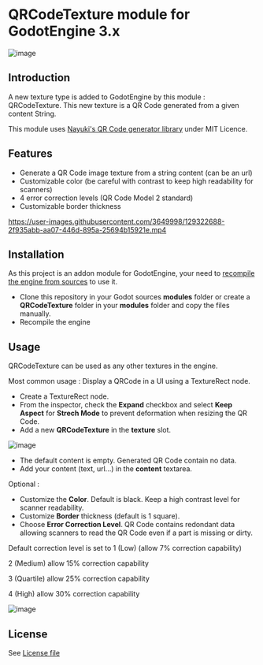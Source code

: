 QRCodeTexture module for GodotEngine 3.x
========================================

![image](https://user-images.githubusercontent.com/3649998/129288546-55b03061-2dd1-4555-9b6b-9409c503355f.png)


Introduction
------------

A new texture type is added to GodotEngine by this module : QRCodeTexture.
This new texture is a QR Code generated from a given content String.

This module uses [Nayuki's QR Code generator library](https://www.nayuki.io/page/qr-code-generator-library) under MIT Licence.

Features
--------

* Generate a QR Code image texture from a string content (can be an url)
* Customizable color (be careful with contrast to keep high readability for scanners)
* 4 error correction levels (QR Code Model 2 standard)
* Customizable border thickness



https://user-images.githubusercontent.com/3649998/129322688-2f935abb-aa07-446d-895a-25694b15921e.mp4



Installation
------------

As this project is an addon module for GodotEngine, your need to [recompile the engine from sources](https://docs.godotengine.org/en/stable/development/compiling/index.html) to use it.

* Clone this repository in your Godot sources **modules** folder or create a **QRCodeTexture** folder in your **modules** folder and copy the files manually.
* Recompile the engine

Usage
-----

QRCodeTexture can be used as any other textures in the engine.

Most common usage : Display a QRCode in a UI using a TextureRect node.

* Create a TextureRect node.
* From the inspector, check the **Expand** checkbox and select **Keep Aspect** for **Strech Mode** to prevent deformation when resizing the QR Code.
* Add a new **QRCodeTexture** in the **texture** slot.

![image](https://user-images.githubusercontent.com/3649998/129286912-ba39c662-4258-4982-a334-beebfb0aecf5.png)

* The default content is empty. Generated QR Code contain no data.
* Add your content (text, url...) in the **content** textarea.

Optional :

* Customize the **Color**. Default is black. Keep a high contrast level for scanner readability.
* Customize **Border** thickness (default is 1 square).
* Choose **Error Correction Level**. QR Code contains redondant data allowing scanners to read the QR Code even if a part is missing or dirty.

Default correction level is set to 1 (Low) (allow 7% correction capability)

2 (Medium) allow 15% correction capability

3 (Quartile) allow 25% correction capability

4 (High) allow 30% correction capability

![image](https://user-images.githubusercontent.com/3649998/129288506-3b33892a-ea43-4bd7-a584-c034644a538e.png)

License
-------

See [License file](./LICENSE)

